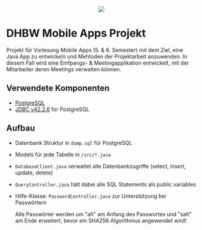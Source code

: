 <p align="center"><img src="http://www.dhbw-mannheim.de/fileadmin/templates/default/img/DHBW_d_MA_46mm_4c.svg"></p>

# DHBW Mobile Apps Projekt
Projekt für Vorlesung Mobile Apps (5. & 6. Semester) mit dem Ziel, eine Java App zu entwickeln und Mehtoden der Projektarbeit anzuwenden.
In diesem Fall wird eine Emfpangs- & Meetingapplikation entwickelt, mit der Mitarbeiter deren Meetings verwalten können.

## Verwendete Komponenten
- [PostgreSQL](https://www.postgresql.org/docs/)
- [JDBC v42.2.6](https://jdbc.postgresql.org/download.html) for PostgreSQL

## Aufbau
- Datenbank Struktur in `dump.sql` für PostgreSQL
- Models für jede Tabelle in `/src/*.java`
- `DatabaseClient.java` verwaltet alle Datenbankzugriffe (select, insert, update, delete)
- `QueryController.java` hält dabei alle SQL Statements als public variables
- Hilfe-Klasse: `PasswordController.java` zur Unterstützung bei Passwörtern
    
    Alle Passwörter werden um "alt" am Anfang des Passwortes und "salt" am Ende erweitert, bevor ein SHA256 Algorithmus angewendet wird!
